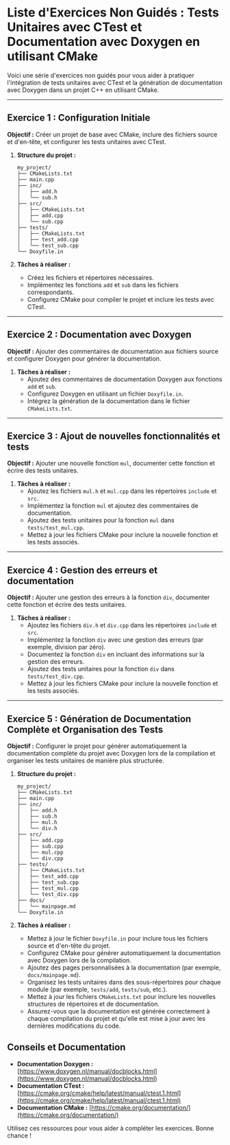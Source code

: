 # Liste d'Exercices Non Guidés : Tests Unitaires avec CTest et Documentation avec Doxygen en utilisant CMake

Voici une série d'exercices non guidés pour vous aider à pratiquer l'intégration de tests unitaires avec CTest et la génération de documentation avec Doxygen dans un projet C++ en utilisant CMake.

---

## Exercice 1 : Configuration Initiale

**Objectif :** Créer un projet de base avec CMake, inclure des fichiers source et d'en-tête, et configurer les tests unitaires avec CTest.

1. **Structure du projet :**
   ```
   my_project/
   ├── CMakeLists.txt
   ├── main.cpp
   ├── inc/
   │   ├── add.h
   │   └── sub.h
   ├── src/
   │   ├── CMakeLists.txt
   │   ├── add.cpp
   │   └── sub.cpp
   ├── tests/
   │   ├── CMakeLists.txt
   │   ├── test_add.cpp
   │   └── test_sub.cpp
   └── Doxyfile.in
   ```

2. **Tâches à réaliser :**
   - Créez les fichiers et répertoires nécessaires.
   - Implémentez les fonctions `add` et `sub` dans les fichiers correspondants.
   - Configurez CMake pour compiler le projet et inclure les tests avec CTest.

---

## Exercice 2 : Documentation avec Doxygen

**Objectif :** Ajouter des commentaires de documentation aux fichiers source et configurer Doxygen pour générer la documentation.

1. **Tâches à réaliser :**
   - Ajoutez des commentaires de documentation Doxygen aux fonctions `add` et `sub`.
   - Configurez Doxygen en utilisant un fichier `Doxyfile.in`.
   - Intégrez la génération de la documentation dans le fichier `CMakeLists.txt`.

---

## Exercice 3 : Ajout de nouvelles fonctionnalités et tests

**Objectif :** Ajouter une nouvelle fonction `mul`, documenter cette fonction et écrire des tests unitaires.

1. **Tâches à réaliser :**
   - Ajoutez les fichiers `mul.h` et `mul.cpp` dans les répertoires `include` et `src`.
   - Implémentez la fonction `mul` et ajoutez des commentaires de documentation.
   - Ajoutez des tests unitaires pour la fonction `mul` dans `tests/test_mul.cpp`.
   - Mettez à jour les fichiers CMake pour inclure la nouvelle fonction et les tests associés.

---

## Exercice 4 : Gestion des erreurs et documentation

**Objectif :** Ajouter une gestion des erreurs à la fonction `div`, documenter cette fonction et écrire des tests unitaires.

1. **Tâches à réaliser :**
   - Ajoutez les fichiers `div.h` et `div.cpp` dans les répertoires `include` et `src`.
   - Implémentez la fonction `div` avec une gestion des erreurs (par exemple, division par zéro).
   - Documentez la fonction `div` en incluant des informations sur la gestion des erreurs.
   - Ajoutez des tests unitaires pour la fonction `div` dans `tests/test_div.cpp`.
   - Mettez à jour les fichiers CMake pour inclure la nouvelle fonction et les tests associés.

---

## Exercice 5 : Génération de Documentation Complète et Organisation des Tests

**Objectif :** Configurer le projet pour générer automatiquement la documentation complète du projet avec Doxygen lors de la compilation et organiser les tests unitaires de manière plus structurée.

1. **Structure du projet :**
   ```
   my_project/
   ├── CMakeLists.txt
   ├── main.cpp
   ├── inc/
   │   ├── add.h
   │   ├── sub.h
   │   ├── mul.h
   │   └── div.h
   ├── src/
   │   ├── add.cpp
   │   ├── sub.cpp
   │   ├── mul.cpp
   │   └── div.cpp
   ├── tests/
   │   ├── CMakeLists.txt
   │   ├── test_add.cpp
   │   ├── test_sub.cpp
   │   ├── test_mul.cpp
   │   └── test_div.cpp
   ├── docs/
   │   └── mainpage.md
   └── Doxyfile.in
   ```

2. **Tâches à réaliser :**
   - Mettez à jour le fichier `Doxyfile.in` pour inclure tous les fichiers source et d'en-tête du projet.
   - Configurez CMake pour générer automatiquement la documentation avec Doxygen lors de la compilation.
   - Ajoutez des pages personnalisées à la documentation (par exemple, `docs/mainpage.md`).
   - Organisez les tests unitaires dans des sous-répertoires pour chaque module (par exemple, `tests/add`, `tests/sub`, etc.).
   - Mettez à jour les fichiers `CMakeLists.txt` pour inclure les nouvelles structures de répertoires et de documentation.
   - Assurez-vous que la documentation est générée correctement à chaque compilation du projet et qu'elle est mise à jour avec les dernières modifications du code.

## Conseils et Documentation

- **Documentation Doxygen :** [https://www.doxygen.nl/manual/docblocks.html](https://www.doxygen.nl/manual/docblocks.html)
- **Documentation CTest :** [https://cmake.org/cmake/help/latest/manual/ctest.1.html](https://cmake.org/cmake/help/latest/manual/ctest.1.html)
- **Documentation CMake :** [https://cmake.org/documentation/](https://cmake.org/documentation/)

Utilisez ces ressources pour vous aider à compléter les exercices. Bonne chance !
